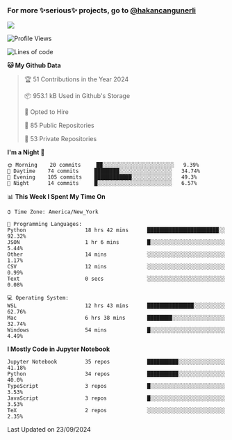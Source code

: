 ### For more ✨serious✨ projects, go to [@hakancangunerli](https://github.com/hakancangunerli)

![](https://github-readme-stats.vercel.app/api/top-langs/?username=johngunerli&layout=compact&hide=jupyter%20notebook,tex,html,shell,CSS,Ruby,Makefile,EmberScript,MATLAB,C&langs_count=6&exclude_repo=2015-csharp,gt_code,gsu_code,uga_code,uga_robotics)

<!--START_SECTION:waka-->
![Profile Views](http://img.shields.io/badge/Profile%20Views-0-blue)

![Lines of code](https://img.shields.io/badge/From%20Hello%20World%20I%27ve%20Written-481487%20lines%20of%20code-blue)

**🐱 My Github Data** 

> 🏆 51 Contributions in the Year 2024
 > 
> 📦 953.1 kB Used in Github's Storage 
 > 
> 💼 Opted to Hire
 > 
> 📜 85 Public Repositories 
 > 
> 🔑 53 Private Repositories  
 > 
**I'm a Night 🦉** 

```text
🌞 Morning    20 commits     ██░░░░░░░░░░░░░░░░░░░░░░░   9.39% 
🌆 Daytime    74 commits     ████████░░░░░░░░░░░░░░░░░   34.74% 
🌃 Evening    105 commits    ████████████░░░░░░░░░░░░░   49.3% 
🌙 Night      14 commits     █░░░░░░░░░░░░░░░░░░░░░░░░   6.57%

```


📊 **This Week I Spent My Time On** 

```text
⌚︎ Time Zone: America/New_York

💬 Programming Languages: 
Python                   18 hrs 42 mins      ███████████████████████░░   92.32% 
JSON                     1 hr 6 mins         █░░░░░░░░░░░░░░░░░░░░░░░░   5.44% 
Other                    14 mins             ░░░░░░░░░░░░░░░░░░░░░░░░░   1.17% 
CSV                      12 mins             ░░░░░░░░░░░░░░░░░░░░░░░░░   0.99% 
Text                     0 secs              ░░░░░░░░░░░░░░░░░░░░░░░░░   0.08%

💻 Operating System: 
WSL                      12 hrs 43 mins      ███████████████░░░░░░░░░░   62.76% 
Mac                      6 hrs 38 mins       ████████░░░░░░░░░░░░░░░░░   32.74% 
Windows                  54 mins             █░░░░░░░░░░░░░░░░░░░░░░░░   4.49%

```

**I Mostly Code in Jupyter Notebook** 

```text
Jupyter Notebook         35 repos            ██████████░░░░░░░░░░░░░░░   41.18% 
Python                   34 repos            ██████████░░░░░░░░░░░░░░░   40.0% 
TypeScript               3 repos             █░░░░░░░░░░░░░░░░░░░░░░░░   3.53% 
JavaScript               3 repos             █░░░░░░░░░░░░░░░░░░░░░░░░   3.53% 
TeX                      2 repos             ░░░░░░░░░░░░░░░░░░░░░░░░░   2.35%

```



 Last Updated on 23/09/2024
<!--END_SECTION:waka-->


